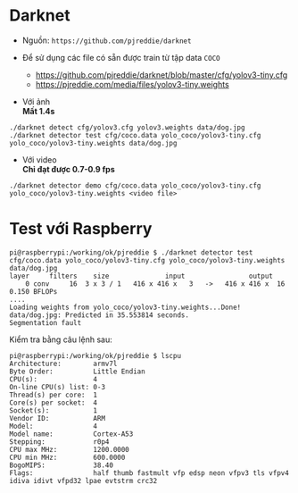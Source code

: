 # Darknet #

* Nguồn: ```https://github.com/pjreddie/darknet ```    
* Để sử dụng các file có sẵn được train từ tập data ```COCO```      
	* https://github.com/pjreddie/darknet/blob/master/cfg/yolov3-tiny.cfg
	* https://pjreddie.com/media/files/yolov3-tiny.weights

* Với ảnh     
**Mất 1.4s** 
```
./darknet detect cfg/yolov3.cfg yolov3.weights data/dog.jpg
./darknet detector test cfg/coco.data yolo_coco/yolov3-tiny.cfg yolo_coco/yolov3-tiny.weights data/dog.jpg
```


* Với video      
**Chỉ đạt được 0.7-0.9 fps**    
```
./darknet detector demo cfg/coco.data yolo_coco/yolov3-tiny.cfg yolo_coco/yolov3-tiny.weights <video file>
```

# Test với Raspberry #

```
pi@raspberrypi:/working/ok/pjreddie $ ./darknet detector test cfg/coco.data yolo_coco/yolov3-tiny.cfg yolo_coco/yolov3-tiny.weights data/dog.jpg
layer     filters    size              input                output
    0 conv     16  3 x 3 / 1   416 x 416 x   3   ->   416 x 416 x  16  0.150 BFLOPs
....
Loading weights from yolo_coco/yolov3-tiny.weights...Done!
data/dog.jpg: Predicted in 35.553814 seconds.
Segmentation fault
```

Kiểm tra bằng câu lệnh sau:
```
pi@raspberrypi:/working/ok/pjreddie $ lscpu
Architecture:        armv7l
Byte Order:          Little Endian
CPU(s):              4
On-line CPU(s) list: 0-3
Thread(s) per core:  1
Core(s) per socket:  4
Socket(s):           1
Vendor ID:           ARM
Model:               4
Model name:          Cortex-A53
Stepping:            r0p4
CPU max MHz:         1200.0000
CPU min MHz:         600.0000
BogoMIPS:            38.40
Flags:               half thumb fastmult vfp edsp neon vfpv3 tls vfpv4 idiva idivt vfpd32 lpae evtstrm crc32
```
